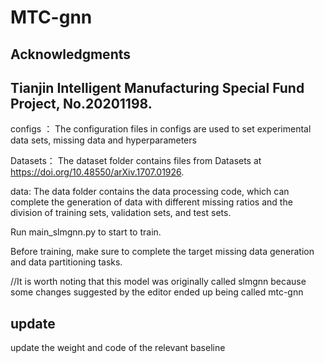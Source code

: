 # MTC-gnn

## Acknowledgments
## Tianjin Intelligent Manufacturing Special Fund Project, No.20201198.

configs ：
The configuration files in configs are used to set experimental data sets, missing data and hyperparameters

Datasets：
The dataset folder contains files from Datasets at https://doi.org/10.48550/arXiv.1707.01926.

data:
The data folder contains the data processing code, which can complete the generation of data with different missing ratios and the division of training sets, validation sets, and test sets.

Run main_slmgnn.py to start to train.

Before training, make sure to complete the target missing data generation and data partitioning tasks.

//It is worth noting that this model was originally called slmgnn because some changes suggested by the editor ended up being called mtc-gnn

## update
update the weight and code of the relevant baseline
